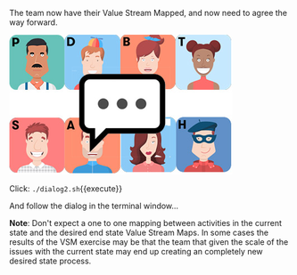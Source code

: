 The team now have their Value Stream Mapped, and now need to agree the way forward.

![](../../assets/yellow-belt-devops-dojo/value-stream-mapping/team-chat.jpg)

Click: `./dialog2.sh`{{execute}}

And follow the dialog in the terminal window...

**Note**: Don't expect a one to one mapping between activities in the current
state and the desired end state Value Stream Maps. In some cases the results of
the VSM exercise may be that the team that given the scale of the issues with
the current state may end up creating an completely new desired state process.
